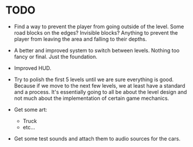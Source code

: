 # TODO 

- Find a way to prevent the player from going outside of the level. Some road blocks on the edges? Invisible blocks? Anything to prevent the player from leaving the area and falling to their depths. 

- A better and improved system to switch between levels. Nothing too fancy or final. Just the foundation.

- Improved HUD.

- Try to polish the first 5 levels until we are sure everything is good. Because if we move to the next few levels, we at least have a standard and a process. It's essentially going to all be about the level design and not much about the implementation of certain 
game mechanics.

- Get some art:
    - Truck 
    - etc...

- Get some test sounds and attach them to audio sources for the cars.
